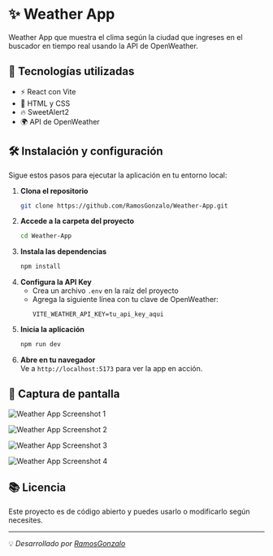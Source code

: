 # ✨ Weather App

Weather App que muestra el clima según la ciudad que ingreses en el buscador en tiempo real usando la API de OpenWeather.

## 🚀 Tecnologías utilizadas

- ⚡ React con Vite
- 🎨 HTML y CSS
- 🔥 SweetAlert2
- 🌍 API de OpenWeather

## 🛠️ Instalación y configuración

Sigue estos pasos para ejecutar la aplicación en tu entorno local:

1. **Clona el repositorio**  
   ```bash
   git clone https://github.com/RamosGonzalo/Weather-App.git
   ```
2. **Accede a la carpeta del proyecto**  
   ```bash
   cd Weather-App
   ```
3. **Instala las dependencias**  
   ```bash
   npm install
   ```
4. **Configura la API Key**  
   - Crea un archivo `.env` en la raíz del proyecto  
   - Agrega la siguiente línea con tu clave de OpenWeather:  
     ```plaintext
     VITE_WEATHER_API_KEY=tu_api_key_aqui
     ```
5. **Inicia la aplicación**  
   ```bash
   npm run dev
   ```
6. **Abre en tu navegador**  
   Ve a `http://localhost:5173` para ver la app en acción.

## 📸 Captura de pantalla

![Weather App Screenshot 1](screenshots/weather-app1.png)

![Weather App Screenshot 2](screenshots/weather-app2.png)

![Weather App Screenshot 3](screenshots/weather-app3.png)

![Weather App Screenshot 4](screenshots/weather-app4.png)

## 📚 Licencia

Este proyecto es de código abierto y puedes usarlo o modificarlo según necesites.

---

💡 _Desarrollado por [RamosGonzalo](https://github.com/RamosGonzalo)_

